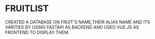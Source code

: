 # FRUITLIST

CREATED A DATABASE ON FRUIT'S NAME,THEIR ALIAS NAME AND ITS VARITIES BY USING FASTAPI AS BACKEND AND USED VUE.JS AS FRONTEND TO DISPLAY THEM. 
